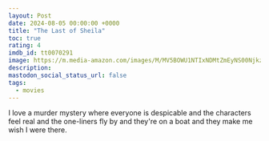 ```yaml
---
layout: Post
date: 2024-08-05 00:00:00 +0000
title: "The Last of Sheila"
toc: true
rating: 4
imdb_id: tt0070291
image: https://m.media-amazon.com/images/M/MV5BOWU1NTIxNDMtZmEyNS00NjkzLTg4NzUtMmVkZTA0N2IwODM4XkEyXkFqcGdeQXVyMTUzMDUzNTI3._V1_SX300.jpg
description: 
mastodon_social_status_url: false
tags: 
  - movies
---
```




I love a murder mystery where everyone is despicable and the characters feel real and the one-liners fly by and they're on a boat and they make me wish I were there.
